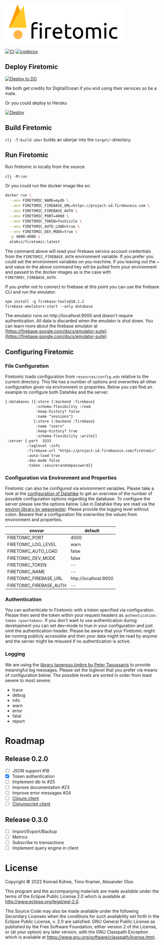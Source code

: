 <p align="left">
    <img alt="Firetomic" src="./resources/wordmark-dark.svg" height="128em">
</p>

[![CI](https://github.com/alekcz/firetomic/actions/workflows/main.yml/badge.svg)](https://github.com/alekcz/firetomic/actions/workflows/main.yml) [![codecov](https://codecov.io/gh/alekcz/firetomic/branch/main/graph/badge.svg?token=UkLQlpnfbp)](https://codecov.io/gh/alekcz/firetomic)   

## Deploy Firetomic

[![Deploy to DO](https://www.deploytodo.com/do-btn-blue.svg)](https://cloud.digitalocean.com/apps/new?repo=https://github.com/alekcz/firetomic/tree/main&refcode=a0cfd79e40a2)  

We both get credits for DigitalOcean if you end using their services so be a mate.   

Or you could deploy to Heroku  

[![Deploy](https://www.herokucdn.com/deploy/button.svg)](https://heroku.com/deploy?template=https://github.com/alekcz/firetomic/tree/refactor)

## Build Firetomic

`clj -T:build uber` builds an uberjar into the `target/`-directory.

## Run Firetomic

Run firetomic in locally from the source:

`clj -M:run`

Or you could run the docker image like so:

```bash 
docker run \
  --env FIRETOMIC_NAME=mydb \
  --env FIRETOMIC_FIREBASE_URL=https://project-id.firebaseio.com \
  --env FIRETOMIC_FIREBASE_AUTH \
  --env FIRETOMIC_PORT=4000 \
  --env FIRETOMIC_TOKEN=foshizzle \
  --env FIRETOMIC_AUTO_LOAD=true \
  --env FIRETOMIC_DEV_MODE=true \
  -p 4000:4000 \
  alekcz/firetomic:latest 
```

The command above will read your firebase service account credentials from the `FIRETOMIC_FIREBASE_AUTH` environment variable.
If you prefer you could set the environment variables on you machine. If you leaving out the `=` and value iin the above command hey will be pulled from your environment and passed to the docker images as is the case with  `FIRETOMIC_FIREBASE_AUTH`.

If you prefer not to connect to firebase at this point you can use the firebase CLI and run the emulator. 
```
npm install -g firebase-tools@10.1.2
firebase emulators:start --only database
```

The emulator runs on http://localhost:9000 and doesn't require authentication. All data is discarded when the emulator is shut down. You can learn more about the firebase emulator at [https://firebase.google.com/docs/emulator-suite](https://firebase.google.com/docs/emulator-suite)

## Configuring Firetomic
### File Configuration

Firetomic loads configuration from `resources/config.edn` relative to the
current directory. This file has a number of options and overwrites all other
configuration given via environment or properties. Below you can find an example
to configure both Datahike and the server.
```
{:databases [{:store {:backend :firebase}
              :schema-flexibility :read
              :keep-history? false
              :name "sessions"}
             {:store {:backend :firebase}
              :name "users"
              :keep-history? true
              :schema-flexibility :write}]
 :server {:port  3333
          :loglevel :info
          :firebase-url "https://project-id.firebaseio.com/firetomic" 
          :auto-load true
          :dev-mode false
          :token :securerandompassword}}
```

### Configuration via Environment and Properties

Firetomic can also be configured via environment variables. 
Please take a look at the [configuration of Datahike](https://github.com/replikativ/datahike/blob/development/doc/config.md) to get an
overview of the number of possible configuration options regarding the database.
To configure the server please see the options below. Like in Datahike they are
read via the [environ library by weavejester](https://github.com/weavejester/environ).
Please provide the logging level without colon. Beware that a configuration file
overwrites the values from environment and properties.

envvar                    | default
--------------------------|-------------
FIRETOMIC_PORT            | 4000
FIRETOMIC_LOG_LEVEL       | warn
FIRETOMIC_AUTO_LOAD       | false
FIRETOMIC_DEV_MODE        | false
FIRETOMIC_TOKEN           | --
FIRETOMIC_NAME            | --
FIRETOMIC_FIREBASE_URL    | http://localhost:9000
FIRETOMIC_FIREBASE_AUTH   | --


### Authentication

You can authenticate to Firetomic with a token specified via configuration. Please
then send the token within your request headers as `authentication: token <yourtoken>`.
If you don't want to use authentication during development you can set dev-mode to true
in your configuration and just omit the authentication-header. Please be aware that your
Firetomic might be running publicly accessible and then your data might be read
by anyone and the server might be misused if no authentication is active.

### Logging

We are using the [library taoensso.timbre by Peter Taoussanis](https://github.com/ptaoussanis/timbre/) to provide
meaningful log messages. Please set the loglevel that you prefer via means
of configuration below. The possible levels are sorted in order from least
severe to most severe:
- trace
- debug
- info
- warn
- error
- fatal
- report

# Roadmap

## Release 0.2.0
- [ ] JSON support #18
- [x] Token authentication
- [ ] Implement db-tx #25
- [ ] Improve documentation #23
- [ ] Improve error messages #24
- [ ] [Clojure client](https://github.com/replikativ/datahike-client/)
- [ ] [Clojurescript client](https://github.com/replikativ/datahike-client/)

## Release 0.3.0
- [ ] Import/Export/Backup
- [ ] Metrics
- [ ] Subscribe to transactions
- [ ] Implement query engine in client

# License

Copyright © 2022 Konrad Kühne, Timo Kramer, Alexander Oloo

This program and the accompanying materials are made available under the
terms of the Eclipse Public License 2.0 which is available at
http://www.eclipse.org/legal/epl-2.0.

This Source Code may also be made available under the following Secondary
Licenses when the conditions for such availability set forth in the Eclipse
Public License, v. 2.0 are satisfied: GNU General Public License as published by
the Free Software Foundation, either version 2 of the License, or (at your
option) any later version, with the GNU Classpath Exception which is available
at https://www.gnu.org/software/classpath/license.html.